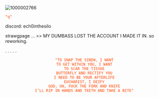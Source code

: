 ![1000002766](https://github.com/user-attachments/assets/ce9038af-da30-4f85-b925-af488d89a227)









<code style="color : Orangered">^q^</code>
</p>



discord: ech0inthesilo

strawgpage ... >> MY DUMBASS LOST THE ACCOUNT I MADE IT IN. so reworking.

.
.
.
.
.


<p align="center">
    <code style="color : Orangered">"TO SNAP THE SINEW, I WANT
TO GET WITHIN YOU, I WANT
TO SCAR THE TISSUE
BUTTERFLY AND RECTIFY YOU
I NEED TO BE YOUR AFTERLIFE
EUCHARIST, I DEIFY
GOD, OH, FUCK THE FORK AND KNIFE
I’LL RIP IN HANDS AND TEETH AND TAKE A BITE"</code>
</p>

